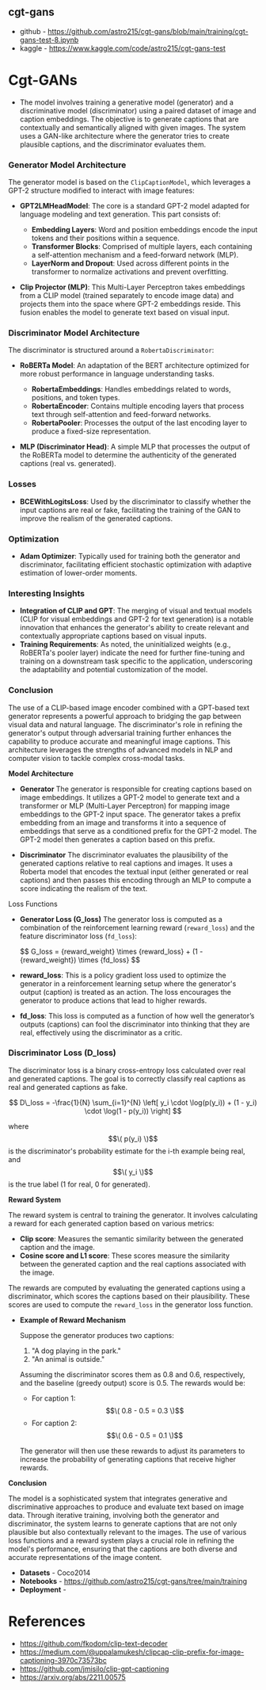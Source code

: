 cgt-gans
--

- github - https://github.com/astro215/cgt-gans/blob/main/training/cgt-gans-test-8.ipynb
- kaggle - https://www.kaggle.com/code/astro215/cgt-gans-test


# **Cgt-GANs**
- The model involves training a generative model (generator) and a discriminative model (discriminator) using a paired dataset of image and caption embeddings. The objective is to generate captions that are contextually and semantically aligned with given images. The system uses a GAN-like architecture where the generator tries to create plausible captions, and the discriminator evaluates them.


### Generator Model Architecture
The generator model is based on the `ClipCaptionModel`, which leverages a GPT-2 structure modified to interact with image features:

- **GPT2LMHeadModel**: The core is a standard GPT-2 model adapted for language modeling and text generation. This part consists of:
  - **Embedding Layers**: Word and position embeddings encode the input tokens and their positions within a sequence.
  - **Transformer Blocks**: Comprised of multiple layers, each containing a self-attention mechanism and a feed-forward network (MLP).
  - **LayerNorm and Dropout**: Used across different points in the transformer to normalize activations and prevent overfitting.

- **Clip Projector (MLP)**: This Multi-Layer Perceptron takes embeddings from a CLIP model (trained separately to encode image data) and projects them into the space where GPT-2 embeddings reside. This fusion enables the model to generate text based on visual input.

### Discriminator Model Architecture
The discriminator is structured around a `RobertaDiscriminator`:

- **RoBERTa Model**: An adaptation of the BERT architecture optimized for more robust performance in language understanding tasks.
  - **RobertaEmbeddings**: Handles embeddings related to words, positions, and token types.
  - **RobertaEncoder**: Contains multiple encoding layers that process text through self-attention and feed-forward networks.
  - **RobertaPooler**: Processes the output of the last encoding layer to produce a fixed-size representation.

- **MLP (Discriminator Head)**: A simple MLP that processes the output of the RoBERTa model to determine the authenticity of the generated captions (real vs. generated).

### Losses
- **BCEWithLogitsLoss**: Used by the discriminator to classify whether the input captions are real or fake, facilitating the training of the GAN to improve the realism of the generated captions.

### Optimization
- **Adam Optimizer**: Typically used for training both the generator and discriminator, facilitating efficient stochastic optimization with adaptive estimation of lower-order moments.

### Interesting Insights
- **Integration of CLIP and GPT**: The merging of visual and textual models (CLIP for visual embeddings and GPT-2 for text generation) is a notable innovation that enhances the generator's ability to create relevant and contextually appropriate captions based on visual inputs.
- **Training Requirements**: As noted, the uninitialized weights (e.g., RoBERTa's pooler layer) indicate the need for further fine-tuning and training on a downstream task specific to the application, underscoring the adaptability and potential customization of the model.

### Conclusion
The use of a CLIP-based image encoder combined with a GPT-based text generator represents a powerful approach to bridging the gap between visual data and natural language. The discriminator's role in refining the generator's output through adversarial training further enhances the capability to produce accurate and meaningful image captions. This architecture leverages the strengths of advanced models in NLP and computer vision to tackle complex cross-modal tasks.

 **Model Architecture**

- **Generator**
The generator is responsible for creating captions based on image embeddings. It utilizes a GPT-2 model to generate text and a transformer or MLP (Multi-Layer Perceptron) for mapping image embeddings to the GPT-2 input space. The generator takes a prefix embedding from an image and transforms it into a sequence of embeddings that serve as a conditioned prefix for the GPT-2 model. The GPT-2 model then generates a caption based on this prefix.

- **Discriminator**
The discriminator evaluates the plausibility of the generated captions relative to real captions and images. It uses a Roberta model that encodes the textual input (either generated or real captions) and then passes this encoding through an MLP to compute a score indicating the realism of the text.

Loss Functions

- **Generator Loss (G_loss)**
The generator loss is computed as a combination of the reinforcement learning reward (`reward_loss`) and the feature discriminator loss (`fd_loss`):



	$$
	G\_loss = \{reward\_weight} \times \{reward\_loss} + (1 - \{reward\_weight}) \times \{fd\_loss}
	$$



- **reward_loss**: This is a policy gradient loss used to optimize the generator in a reinforcement learning setup where the generator's output (caption) is treated as an action. The loss encourages the generator to produce actions that lead to higher rewards.

- **fd_loss**: This loss is computed as a function of how well the generator’s outputs (captions) can fool the discriminator into thinking that they are real, effectively using the discriminator as a critic.

### Discriminator Loss (D_loss)
The discriminator loss is a binary cross-entropy loss calculated over real and generated captions. The goal is to correctly classify real captions as real and generated captions as fake.

$$
D\_loss = -\frac{1}{N} \sum_{i=1}^{N} \left[ y_i \cdot \log(p(y_i)) + (1 - y_i) \cdot \log(1 - p(y_i)) \right]
$$

where $$\( p(y_i) \)$$ is the discriminator's probability estimate for the i-th example being real, and $$\( y_i \)$$ is the true label (1 for real, 0 for generated).

**Reward System**

The reward system is central to training the generator. It involves calculating a reward for each generated caption based on various metrics:

- **Clip score**: Measures the semantic similarity between the generated caption and the image.
- **Cosine score and L1 score**: These scores measure the similarity between the generated caption and the real captions associated with the image.

The rewards are computed by evaluating the generated captions using a discriminator, which scores the captions based on their plausibility. These scores are used to compute the `reward_loss` in the generator loss function.

- **Example of Reward Mechanism**

	Suppose the generator produces two captions:
	1. "A dog playing in the park."
	2. "An animal is outside."

	Assuming the discriminator scores them as 0.8 and 0.6, respectively, and the baseline (greedy output) score is 0.5. The rewards would be:
	- For caption 1: $$\( 0.8 - 0.5 = 0.3 \)$$
	- For caption 2: $$\( 0.6 - 0.5 = 0.1 \)$$

	The generator will then use these rewards to adjust its parameters to increase the probability of generating captions that receive higher rewards.

**Conclusion**

The model is a sophisticated system that integrates generative and discriminative approaches to produce and evaluate text based on image data. Through iterative training, involving both the generator and discriminator, the system learns to generate captions that are not only plausible but also contextually relevant to the images. The use of various loss functions and a reward system plays a crucial role in refining the model's performance, ensuring that the captions are both diverse and accurate representations of the image content.


- **Datasets** - Coco2014
- **Notebooks** - https://github.com/astro215/cgt-gans/tree/main/training
- **Deployment** - 








# References 
- https://github.com/fkodom/clip-text-decoder
- https://medium.com/@uppalamukesh/clipcap-clip-prefix-for-image-captioning-3970c73573bc
- https://github.com/jmisilo/clip-gpt-captioning
- https://arxiv.org/abs/2211.00575
